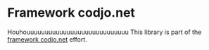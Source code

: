 Framework codjo.net
===================
Houhouuuuuuuuuuuuuuuuuuuuuuuuuuuu
This library is part of the [framework codjo.net](http://codjo.net) effort.
